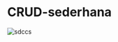 # CRUD-sederhana <br>
![sdccs](https://user-images.githubusercontent.com/53975283/75317318-44c21780-589a-11ea-937c-8c822eb62578.PNG)
